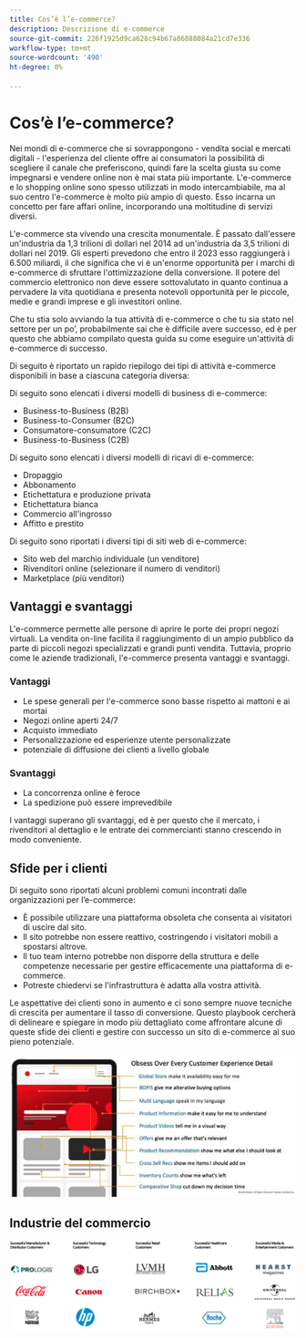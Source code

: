 ```yaml
---
title: Cos’è l’e-commerce?
description: Descrizione di e-commerce
source-git-commit: 226f1925d9ca628c94b67a86888084a21cd7e336
workflow-type: tm+mt
source-wordcount: '490'
ht-degree: 0%

---
```



# Cos’è l’e-commerce?

Nei mondi di e-commerce che si sovrappongono - vendita social e mercati digitali - l&#39;esperienza del cliente offre ai consumatori la possibilità di scegliere il canale che preferiscono, quindi fare la scelta giusta su come impegnarsi e vendere online non è mai stata più importante. L&#39;e-commerce e lo shopping online sono spesso utilizzati in modo intercambiabile, ma al suo centro l&#39;e-commerce è molto più ampio di questo. Esso incarna un concetto per fare affari online, incorporando una moltitudine di servizi diversi.

L&#39;e-commerce sta vivendo una crescita monumentale. È passato dall&#39;essere un&#39;industria da 1,3 trilioni di dollari nel 2014 ad un&#39;industria da 3,5 trilioni di dollari nel 2019. Gli esperti prevedono che entro il 2023 esso raggiungerà i 6.500 miliardi, il che significa che vi è un&#39;enorme opportunità per i marchi di e-commerce di sfruttare l&#39;ottimizzazione della conversione. Il potere del commercio elettronico non deve essere sottovalutato in quanto continua a pervadere la vita quotidiana e presenta notevoli opportunità per le piccole, medie e grandi imprese e gli investitori online.

Che tu stia solo avviando la tua attività di e-commerce o che tu sia stato nel settore per un po’, probabilmente sai che è difficile avere successo, ed è per questo che abbiamo compilato questa guida su come eseguire un&#39;attività di e-commerce di successo.

Di seguito è riportato un rapido riepilogo dei tipi di attività e-commerce disponibili in base a ciascuna categoria diversa:

Di seguito sono elencati i diversi modelli di business di e-commerce:

- Business-to-Business (B2B)
- Business-to-Consumer (B2C)
- Consumatore-consumatore (C2C)
- Business-to-Business (C2B)

Di seguito sono elencati i diversi modelli di ricavi di e-commerce:

- Dropaggio
- Abbonamento
- Etichettatura e produzione privata
- Etichettatura bianca
- Commercio all&#39;ingrosso
- Affitto e prestito

Di seguito sono riportati i diversi tipi di siti web di e-commerce:

- Sito web del marchio individuale (un venditore)
- Rivenditori online (selezionare il numero di venditori)
- Marketplace (più venditori)

## Vantaggi e svantaggi

L&#39;e-commerce permette alle persone di aprire le porte dei propri negozi virtuali. La vendita on-line facilita il raggiungimento di un ampio pubblico da parte di piccoli negozi specializzati e grandi punti vendita. Tuttavia, proprio come le aziende tradizionali, l&#39;e-commerce presenta vantaggi e svantaggi.

### Vantaggi

- Le spese generali per l&#39;e-commerce sono basse rispetto ai mattoni e ai mortai
- Negozi online aperti 24/7
- Acquisto immediato
- Personalizzazione ed esperienze utente personalizzate
- potenziale di diffusione dei clienti a livello globale

### Svantaggi

- La concorrenza online è feroce
- La spedizione può essere imprevedibile

I vantaggi superano gli svantaggi, ed è per questo che il mercato, i rivenditori al dettaglio e le entrate dei commercianti stanno crescendo in modo conveniente.

## Sfide per i clienti

Di seguito sono riportati alcuni problemi comuni incontrati dalle organizzazioni per l’e-commerce:

- È possibile utilizzare una piattaforma obsoleta che consenta ai visitatori di uscire dal sito.
- Il sito potrebbe non essere reattivo, costringendo i visitatori mobili a spostarsi altrove.
- Il tuo team interno potrebbe non disporre della struttura e delle competenze necessarie per gestire efficacemente una piattaforma di e-commerce.
- Potreste chiedervi se l&#39;infrastruttura è adatta alla vostra attività.

Le aspettative dei clienti sono in aumento e ci sono sempre nuove tecniche di crescita per aumentare il tasso di conversione. Questo playbook cercherà di delineare e spiegare in modo più dettagliato come affrontare alcune di queste sfide dei clienti e gestire con successo un sito di e-commerce al suo pieno potenziale.

![Il valore della tecnologia commerciale](../../assets/playbooks/commerce-tech.png)

## Industrie del commercio

![Il valore della tecnologia commerciale](../../assets/playbooks/commerce-industries.png)
